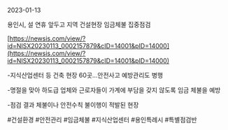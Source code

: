 2023-01-13

용인시, 설 연휴 앞두고 지역 건설현장 임금체불 집중점검

[https://newsis.com/view/?id=NISX20230113_0002157879&cID=14001&pID=14000](https://newsis.com/view/?id=NISX20230113_0002157879&cID=14001&pID=14000)

-지식산업센터 등 건축 현장 60곳…안전사고 예방관리도 병행

-명절을 맞아 하도급 업체와 근로자들이 가계에 부담을 갖지 않도록 임금 체불을 예방

-점검 결과 체불이나 안전수칙 불이행이 적발된 현장

#건설환경 #안전관리 #임금체불 #지식산업센터 #용인특례시 #특별점검반